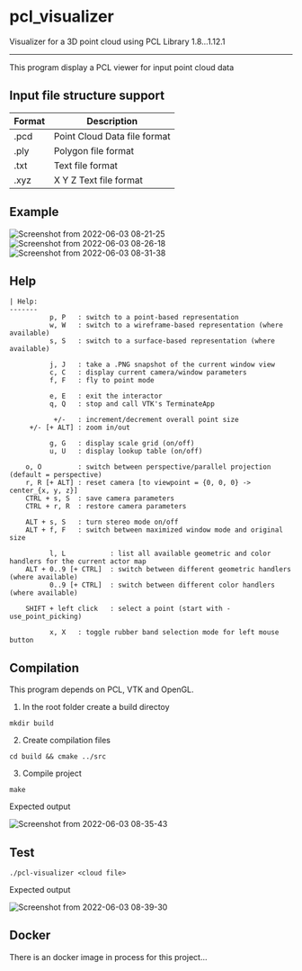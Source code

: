 # pcl_visualizer
Visualizer for a 3D point cloud using PCL Library 1.8...1.12.1

----------------------

This program display a PCL viewer for input point cloud data

## Input file structure support
| Format      | Description |
| ----------- | ----------- |
| .pcd      | Point Cloud Data file format       |
| .ply   | Polygon file format        |
| .txt   | Text file format        |
| .xyz      | X Y Z Text file format       |


## Example
![Screenshot from 2022-06-03 08-21-25](https://user-images.githubusercontent.com/35694200/171862553-c287954b-1a58-4005-8831-c035924ee57f.png)
![Screenshot from 2022-06-03 08-26-18](https://user-images.githubusercontent.com/35694200/171863365-5e259039-7980-47fa-a4ef-34ac20e8db6d.png)
![Screenshot from 2022-06-03 08-31-38](https://user-images.githubusercontent.com/35694200/171864244-aac54f80-6bb0-4ec5-ab0c-e19f669163a1.png)

## Help
```
| Help:
-------
          p, P   : switch to a point-based representation
          w, W   : switch to a wireframe-based representation (where available)
          s, S   : switch to a surface-based representation (where available)

          j, J   : take a .PNG snapshot of the current window view
          c, C   : display current camera/window parameters
          f, F   : fly to point mode

          e, E   : exit the interactor
          q, Q   : stop and call VTK's TerminateApp

           +/-   : increment/decrement overall point size
     +/- [+ ALT] : zoom in/out 

          g, G   : display scale grid (on/off)
          u, U   : display lookup table (on/off)

    o, O         : switch between perspective/parallel projection (default = perspective)
    r, R [+ ALT] : reset camera [to viewpoint = {0, 0, 0} -> center_{x, y, z}]
    CTRL + s, S  : save camera parameters
    CTRL + r, R  : restore camera parameters

    ALT + s, S   : turn stereo mode on/off
    ALT + f, F   : switch between maximized window mode and original size

          l, L           : list all available geometric and color handlers for the current actor map
    ALT + 0..9 [+ CTRL]  : switch between different geometric handlers (where available)
          0..9 [+ CTRL]  : switch between different color handlers (where available)

    SHIFT + left click   : select a point (start with -use_point_picking)

          x, X   : toggle rubber band selection mode for left mouse button
```

## Compilation
This program depends on PCL, VTK and OpenGL.

1. In the root folder create a build directoy

```
mkdir build
```
2. Create compilation files
   
```
cd build && cmake ../src
```
3. Compile project
   
```
make
```

Expected output

![Screenshot from 2022-06-03 08-35-43](https://user-images.githubusercontent.com/35694200/171864937-91aa8a3d-8bff-4f08-a3f8-d084a6243b5c.png)
       
        	 
## Test
```
./pcl-visualizer <cloud file> 
```
Expected output

![Screenshot from 2022-06-03 08-39-30](https://user-images.githubusercontent.com/35694200/171865601-c64efd17-a088-4f3f-afda-c62d20d04f93.png)

## Docker
There is an docker image in process for this project...
